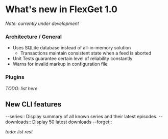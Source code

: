 # What's new in FlexGet 1.0
*Note: currently under development*

### Architecture / General
 * Uses SQLite database instead of all-in-memory solution
   * Transactions maintain consistent state when a feed is aborted
 * Unit Tests guarantee certain level of reliability constantly
 * Warns for invalid markup in configuration file
 
### Plugins
*TODO: list here*

## New CLI features
 --series::
   Display summary of all known series and their latest episodes.
 --downloads::
   Display 50 latest downloads
 --forget::
 
*todo: list rest* 